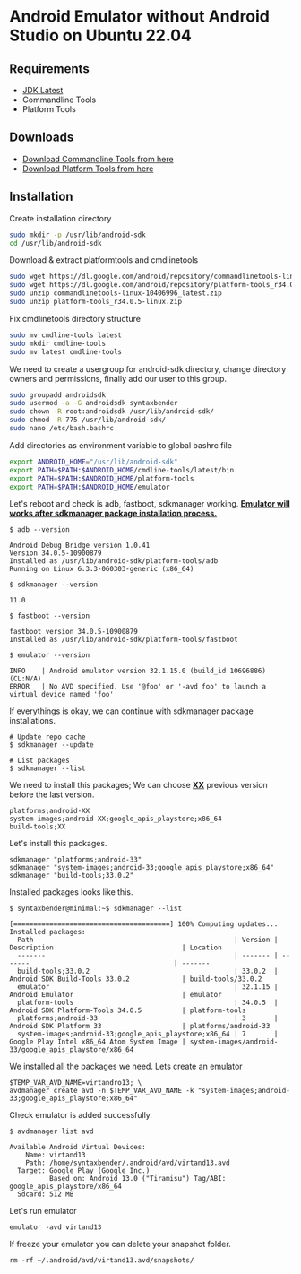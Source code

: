 # Android Emulator without Android Studio on Ubuntu 22.04
## Requirements
- [JDK Latest](https://github.com/syntaxbender/linux-fundamentals/blob/main/jdk_latest_2204.md)
- Commandline Tools
- Platform Tools

## Downloads
- [Download Commandline Tools from here](https://developer.android.com/studio#command-line-tools-only)
- [Download Platform Tools from here](https://developer.android.com/tools/releases/platform-tools)

## Installation

Create installation directory

```bash
sudo mkdir -p /usr/lib/android-sdk
cd /usr/lib/android-sdk
```

Download & extract platformtools and cmdlinetools

```bash
sudo wget https://dl.google.com/android/repository/commandlinetools-linux-10406996_latest.zip
sudo wget https://dl.google.com/android/repository/platform-tools_r34.0.5-linux.zip
sudo unzip commandlinetools-linux-10406996_latest.zip
sudo unzip platform-tools_r34.0.5-linux.zip
```

Fix cmdlinetools directory structure

```bash
sudo mv cmdline-tools latest
sudo mkdir cmdline-tools
sudo mv latest cmdline-tools
```

We need to create a usergroup for android-sdk directory, change directory owners and permissions, finally add our user to this group.

```bash
sudo groupadd androidsdk
sudo usermod -a -G androidsdk syntaxbender
sudo chown -R root:androidsdk /usr/lib/android-sdk/
sudo chmod -R 775 /usr/lib/android-sdk/
sudo nano /etc/bash.bashrc
```

Add directories as environment variable to global bashrc file

```bash
export ANDROID_HOME="/usr/lib/android-sdk"
export PATH=$PATH:$ANDROID_HOME/cmdline-tools/latest/bin
export PATH=$PATH:$ANDROID_HOME/platform-tools
export PATH=$PATH:$ANDROID_HOME/emulator
```

Let's reboot and check is adb, fastboot, sdkmanager working. <ins>**Emulator will works after sdkmanager package installation process.**</ins>

```
$ adb --version

Android Debug Bridge version 1.0.41
Version 34.0.5-10900879
Installed as /usr/lib/android-sdk/platform-tools/adb
Running on Linux 6.3.3-060303-generic (x86_64)
```
```
$ sdkmanager --version

11.0
```

```
$ fastboot --version

fastboot version 34.0.5-10900879
Installed as /usr/lib/android-sdk/platform-tools/fastboot
```

```
$ emulator --version

INFO    | Android emulator version 32.1.15.0 (build_id 10696886) (CL:N/A)
ERROR   | No AVD specified. Use '@foo' or '-avd foo' to launch a virtual device named 'foo'
```

If everythings is okay, we can continue with sdkmanager package installations.

```
# Update repo cache
$ sdkmanager --update

# List packages
$ sdkmanager --list
```

We need to install this packages; We can choose <ins>**XX**</ins> previous version before the last version.

```
platforms;android-XX
system-images;android-XX;google_apis_playstore;x86_64
build-tools;XX
```

Let's install this packages.

```
sdkmanager "platforms;android-33"
sdkmanager "system-images;android-33;google_apis_playstore;x86_64"
sdkmanager "build-tools;33.0.2"
```

Installed packages looks like this.
```
$ syntaxbender@minimal:~$ sdkmanager --list

[=======================================] 100% Computing updates...             
Installed packages:
  Path                                                  | Version | Description                                | Location                                             
  -------                                               | ------- | -------                                    | -------                                              
  build-tools;33.0.2                                    | 33.0.2  | Android SDK Build-Tools 33.0.2             | build-tools/33.0.2                                   
  emulator                                              | 32.1.15 | Android Emulator                           | emulator                                             
  platform-tools                                        | 34.0.5  | Android SDK Platform-Tools 34.0.5          | platform-tools                                       
  platforms;android-33                                  | 3       | Android SDK Platform 33                    | platforms/android-33                                 
  system-images;android-33;google_apis_playstore;x86_64 | 7       | Google Play Intel x86_64 Atom System Image | system-images/android-33/google_apis_playstore/x86_64

```

We installed all the packages we need. Lets create an emulator

```
$TEMP_VAR_AVD_NAME=virtandro13; \
avdmanager create avd -n $TEMP_VAR_AVD_NAME -k "system-images;android-33;google_apis_playstore;x86_64"

```

Check emulator is added successfully.

```
$ avdmanager list avd

Available Android Virtual Devices:
    Name: virtand13
    Path: /home/syntaxbender/.android/avd/virtand13.avd
  Target: Google Play (Google Inc.)
          Based on: Android 13.0 ("Tiramisu") Tag/ABI: google_apis_playstore/x86_64
  Sdcard: 512 MB

```

Let's run emulator

```
emulator -avd virtand13
```

If freeze your emulator you can delete your snapshot folder.

```
rm -rf ~/.android/avd/virtand13.avd/snapshots/
```
